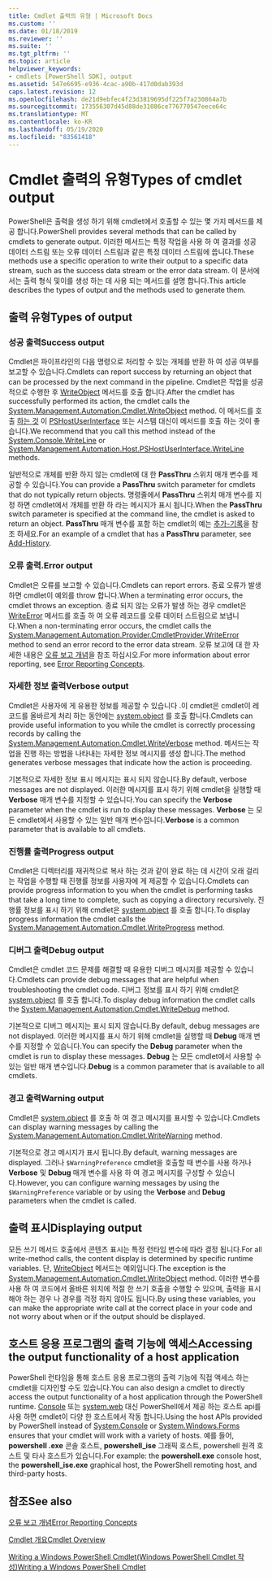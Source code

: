 ```yaml
---
title: Cmdlet 출력의 유형 | Microsoft Docs
ms.custom: ''
ms.date: 01/18/2019
ms.reviewer: ''
ms.suite: ''
ms.tgt_pltfrm: ''
ms.topic: article
helpviewer_keywords:
- cmdlets [PowerShell SDK], output
ms.assetid: 547e6695-e936-4cac-a90b-417d0dab393d
caps.latest.revision: 12
ms.openlocfilehash: de21d9ebfec4f23d3819695df225f7a230864a7b
ms.sourcegitcommit: 173556307d45d88de31086ce776770547eece64c
ms.translationtype: MT
ms.contentlocale: ko-KR
ms.lasthandoff: 05/19/2020
ms.locfileid: "83561418"
---
```

# <a name="types-of-cmdlet-output"></a><span data-ttu-id="ebaf6-102">Cmdlet 출력의 유형</span><span class="sxs-lookup"><span data-stu-id="ebaf6-102">Types of cmdlet output</span></span>

<span data-ttu-id="ebaf6-103">PowerShell은 출력을 생성 하기 위해 cmdlet에서 호출할 수 있는 몇 가지 메서드를 제공 합니다.</span><span class="sxs-lookup"><span data-stu-id="ebaf6-103">PowerShell provides several methods that can be called by cmdlets to generate output.</span></span> <span data-ttu-id="ebaf6-104">이러한 메서드는 특정 작업을 사용 하 여 결과를 성공 데이터 스트림 또는 오류 데이터 스트림과 같은 특정 데이터 스트림에 씁니다.</span><span class="sxs-lookup"><span data-stu-id="ebaf6-104">These methods use a specific operation to write their output to a specific data stream, such as the success data stream or the error data stream.</span></span> <span data-ttu-id="ebaf6-105">이 문서에서는 출력 형식 및이를 생성 하는 데 사용 되는 메서드를 설명 합니다.</span><span class="sxs-lookup"><span data-stu-id="ebaf6-105">This article describes the types of output and the methods used to generate them.</span></span>

## <a name="types-of-output"></a><span data-ttu-id="ebaf6-106">출력 유형</span><span class="sxs-lookup"><span data-stu-id="ebaf6-106">Types of output</span></span>

### <a name="success-output"></a><span data-ttu-id="ebaf6-107">성공 출력</span><span class="sxs-lookup"><span data-stu-id="ebaf6-107">Success output</span></span>

<span data-ttu-id="ebaf6-108">Cmdlet은 파이프라인의 다음 명령으로 처리할 수 있는 개체를 반환 하 여 성공 여부를 보고할 수 있습니다.</span><span class="sxs-lookup"><span data-stu-id="ebaf6-108">Cmdlets can report success by returning an object that can be processed by the next command in the pipeline.</span></span> <span data-ttu-id="ebaf6-109">Cmdlet은 작업을 성공적으로 수행한 후 [WriteObject](/dotnet/api/System.Management.Automation.Cmdlet.WriteObject) 메서드를 호출 합니다.</span><span class="sxs-lookup"><span data-stu-id="ebaf6-109">After the cmdlet has successfully performed its action, the cmdlet calls the [System.Management.Automation.Cmdlet.WriteObject](/dotnet/api/System.Management.Automation.Cmdlet.WriteObject) method.</span></span> <span data-ttu-id="ebaf6-110">이 메서드를 호출 [하는 것](/dotnet/api/System.Console.WriteLine) 이 [PSHostUserInterface](/dotnet/api/System.Management.Automation.Host.PSHostUserInterface.WriteLine) 또는 시스템 대신이 메서드를 호출 하는 것이 좋습니다.</span><span class="sxs-lookup"><span data-stu-id="ebaf6-110">We recommend that you call this method instead of the [System.Console.WriteLine](/dotnet/api/System.Console.WriteLine) or [System.Management.Automation.Host.PSHostUserInterface.WriteLine](/dotnet/api/System.Management.Automation.Host.PSHostUserInterface.WriteLine) methods.</span></span>

<span data-ttu-id="ebaf6-111">일반적으로 개체를 반환 하지 않는 cmdlet에 대 한 **PassThru** 스위치 매개 변수를 제공할 수 있습니다.</span><span class="sxs-lookup"><span data-stu-id="ebaf6-111">You can provide a **PassThru** switch parameter for cmdlets that do not typically return objects.</span></span>
<span data-ttu-id="ebaf6-112">명령줄에서 **PassThru** 스위치 매개 변수를 지정 하면 cmdlet에서 개체를 반환 하 라는 메시지가 표시 됩니다.</span><span class="sxs-lookup"><span data-stu-id="ebaf6-112">When the **PassThru** switch parameter is specified at the command line, the cmdlet is asked to return an object.</span></span> <span data-ttu-id="ebaf6-113">**PassThru** 매개 변수를 포함 하는 cmdlet의 예는 [추가-기록](/powershell/module/Microsoft.PowerShell.Core/Add-History)을 참조 하세요.</span><span class="sxs-lookup"><span data-stu-id="ebaf6-113">For an example of a cmdlet that has a **PassThru** parameter, see [Add-History](/powershell/module/Microsoft.PowerShell.Core/Add-History).</span></span>

### <a name="error-output"></a><span data-ttu-id="ebaf6-114">오류 출력.</span><span class="sxs-lookup"><span data-stu-id="ebaf6-114">Error output</span></span>

<span data-ttu-id="ebaf6-115">Cmdlet은 오류를 보고할 수 있습니다.</span><span class="sxs-lookup"><span data-stu-id="ebaf6-115">Cmdlets can report errors.</span></span> <span data-ttu-id="ebaf6-116">종료 오류가 발생 하면 cmdlet이 예외를 throw 합니다.</span><span class="sxs-lookup"><span data-stu-id="ebaf6-116">When a terminating error occurs, the cmdlet throws an exception.</span></span> <span data-ttu-id="ebaf6-117">종료 되지 않는 오류가 발생 하는 경우 cmdlet은 [WriteError](/dotnet/api/System.Management.Automation.Provider.CmdletProvider.WriteError) 메서드를 호출 하 여 오류 레코드를 오류 데이터 스트림으로 보냅니다.</span><span class="sxs-lookup"><span data-stu-id="ebaf6-117">When a non-terminating error occurs, the cmdlet calls the [System.Management.Automation.Provider.CmdletProvider.WriteError](/dotnet/api/System.Management.Automation.Provider.CmdletProvider.WriteError) method to send an error record to the error data stream.</span></span> <span data-ttu-id="ebaf6-118">오류 보고에 대 한 자세한 내용은 [오류 보고 개념](./error-reporting-concepts.md)을 참조 하십시오.</span><span class="sxs-lookup"><span data-stu-id="ebaf6-118">For more information about error reporting, see [Error Reporting Concepts](./error-reporting-concepts.md).</span></span>

### <a name="verbose-output"></a><span data-ttu-id="ebaf6-119">자세한 정보 출력</span><span class="sxs-lookup"><span data-stu-id="ebaf6-119">Verbose output</span></span>

<span data-ttu-id="ebaf6-120">Cmdlet은 사용자에 게 유용한 정보를 제공할 수 있습니다 .이 cmdlet은 cmdlet이 레코드를 올바르게 처리 하는 동안에는 [system.object](/dotnet/api/System.Management.Automation.Cmdlet.WriteVerbose) 를 호출 합니다.</span><span class="sxs-lookup"><span data-stu-id="ebaf6-120">Cmdlets can provide useful information to you while the cmdlet is correctly processing records by calling the [System.Management.Automation.Cmdlet.WriteVerbose](/dotnet/api/System.Management.Automation.Cmdlet.WriteVerbose) method.</span></span> <span data-ttu-id="ebaf6-121">메서드는 작업을 진행 하는 방법을 나타내는 자세한 정보 메시지를 생성 합니다.</span><span class="sxs-lookup"><span data-stu-id="ebaf6-121">The method generates verbose messages that indicate how the action is proceeding.</span></span>

<span data-ttu-id="ebaf6-122">기본적으로 자세한 정보 표시 메시지는 표시 되지 않습니다.</span><span class="sxs-lookup"><span data-stu-id="ebaf6-122">By default, verbose messages are not displayed.</span></span> <span data-ttu-id="ebaf6-123">이러한 메시지를 표시 하기 위해 cmdlet을 실행할 때 **Verbose** 매개 변수를 지정할 수 있습니다.</span><span class="sxs-lookup"><span data-stu-id="ebaf6-123">You can specify the **Verbose** parameter when the cmdlet is run to display these messages.</span></span> <span data-ttu-id="ebaf6-124">**Verbose** 는 모든 cmdlet에서 사용할 수 있는 일반 매개 변수입니다.</span><span class="sxs-lookup"><span data-stu-id="ebaf6-124">**Verbose** is a common parameter that is available to all cmdlets.</span></span>

### <a name="progress-output"></a><span data-ttu-id="ebaf6-125">진행률 출력</span><span class="sxs-lookup"><span data-stu-id="ebaf6-125">Progress output</span></span>

<span data-ttu-id="ebaf6-126">Cmdlet은 디렉터리를 재귀적으로 복사 하는 것과 같이 완료 하는 데 시간이 오래 걸리는 작업을 수행할 때 진행률 정보를 사용자에 게 제공할 수 있습니다.</span><span class="sxs-lookup"><span data-stu-id="ebaf6-126">Cmdlets can provide progress information to you when the cmdlet is performing tasks that take a long time to complete, such as copying a directory recursively.</span></span> <span data-ttu-id="ebaf6-127">진행률 정보를 표시 하기 위해 cmdlet은 [system.object](/dotnet/api/System.Management.Automation.Cmdlet.WriteProgress) 를 호출 합니다.</span><span class="sxs-lookup"><span data-stu-id="ebaf6-127">To display progress information the cmdlet calls the [System.Management.Automation.Cmdlet.WriteProgress](/dotnet/api/System.Management.Automation.Cmdlet.WriteProgress) method.</span></span>

### <a name="debug-output"></a><span data-ttu-id="ebaf6-128">디버그 출력</span><span class="sxs-lookup"><span data-stu-id="ebaf6-128">Debug output</span></span>

<span data-ttu-id="ebaf6-129">Cmdlet은 cmdlet 코드 문제를 해결할 때 유용한 디버그 메시지를 제공할 수 있습니다.</span><span class="sxs-lookup"><span data-stu-id="ebaf6-129">Cmdlets can provide debug messages that are helpful when troubleshooting the cmdlet code.</span></span> <span data-ttu-id="ebaf6-130">디버그 정보를 표시 하기 위해 cmdlet은 [system.object](/dotnet/api/System.Management.Automation.Cmdlet.WriteDebug) 를 호출 합니다.</span><span class="sxs-lookup"><span data-stu-id="ebaf6-130">To display debug information the cmdlet calls the [System.Management.Automation.Cmdlet.WriteDebug](/dotnet/api/System.Management.Automation.Cmdlet.WriteDebug) method.</span></span>

<span data-ttu-id="ebaf6-131">기본적으로 디버그 메시지는 표시 되지 않습니다.</span><span class="sxs-lookup"><span data-stu-id="ebaf6-131">By default, debug messages are not displayed.</span></span> <span data-ttu-id="ebaf6-132">이러한 메시지를 표시 하기 위해 cmdlet을 실행할 때 **Debug** 매개 변수를 지정할 수 있습니다.</span><span class="sxs-lookup"><span data-stu-id="ebaf6-132">You can specify the **Debug** parameter when the cmdlet is run to display these messages.</span></span> <span data-ttu-id="ebaf6-133">**Debug** 는 모든 cmdlet에서 사용할 수 있는 일반 매개 변수입니다.</span><span class="sxs-lookup"><span data-stu-id="ebaf6-133">**Debug** is a common parameter that is available to all cmdlets.</span></span>

### <a name="warning-output"></a><span data-ttu-id="ebaf6-134">경고 출력</span><span class="sxs-lookup"><span data-stu-id="ebaf6-134">Warning output</span></span>

<span data-ttu-id="ebaf6-135">Cmdlet은 [system.object](/dotnet/api/System.Management.Automation.Cmdlet.WriteWarning) 를 호출 하 여 경고 메시지를 표시할 수 있습니다.</span><span class="sxs-lookup"><span data-stu-id="ebaf6-135">Cmdlets can display warning messages by calling the [System.Management.Automation.Cmdlet.WriteWarning](/dotnet/api/System.Management.Automation.Cmdlet.WriteWarning) method.</span></span>

<span data-ttu-id="ebaf6-136">기본적으로 경고 메시지가 표시 됩니다.</span><span class="sxs-lookup"><span data-stu-id="ebaf6-136">By default, warning messages are displayed.</span></span> <span data-ttu-id="ebaf6-137">그러나 `$WarningPreference` cmdlet을 호출할 때 변수를 사용 하거나 **Verbose** 및 **Debug** 매개 변수를 사용 하 여 경고 메시지를 구성할 수 있습니다.</span><span class="sxs-lookup"><span data-stu-id="ebaf6-137">However, you can configure warning messages by using the `$WarningPreference` variable or by using the **Verbose** and **Debug** parameters when the cmdlet is called.</span></span>

## <a name="displaying-output"></a><span data-ttu-id="ebaf6-138">출력 표시</span><span class="sxs-lookup"><span data-stu-id="ebaf6-138">Displaying output</span></span>

<span data-ttu-id="ebaf6-139">모든 쓰기 메서드 호출에서 콘텐츠 표시는 특정 런타임 변수에 따라 결정 됩니다.</span><span class="sxs-lookup"><span data-stu-id="ebaf6-139">For all write-method calls, the content display is determined by specific runtime variables.</span></span> <span data-ttu-id="ebaf6-140">단, [WriteObject](/dotnet/api/System.Management.Automation.Cmdlet.WriteObject) 메서드는 예외입니다.</span><span class="sxs-lookup"><span data-stu-id="ebaf6-140">The exception is the [System.Management.Automation.Cmdlet.WriteObject](/dotnet/api/System.Management.Automation.Cmdlet.WriteObject) method.</span></span> <span data-ttu-id="ebaf6-141">이러한 변수를 사용 하 여 코드에서 올바른 위치에 적절 한 쓰기 호출을 수행할 수 있으며, 출력을 표시 해야 하는 경우 나 경우를 걱정 하지 않아도 됩니다.</span><span class="sxs-lookup"><span data-stu-id="ebaf6-141">By using these variables, you can make the appropriate write call at the correct place in your code and not worry about when or if the output should be displayed.</span></span>

## <a name="accessing-the-output-functionality-of-a-host-application"></a><span data-ttu-id="ebaf6-142">호스트 응용 프로그램의 출력 기능에 액세스</span><span class="sxs-lookup"><span data-stu-id="ebaf6-142">Accessing the output functionality of a host application</span></span>

<span data-ttu-id="ebaf6-143">PowerShell 런타임을 통해 호스트 응용 프로그램의 출력 기능에 직접 액세스 하는 cmdlet을 디자인할 수도 있습니다.</span><span class="sxs-lookup"><span data-stu-id="ebaf6-143">You can also design a cmdlet to directly access the output functionality of a host application through the PowerShell runtime.</span></span> <span data-ttu-id="ebaf6-144">[Console](/dotnet/api/System.Console) 또는 [system.web](/dotnet/api/System.Windows.Forms) 대신 PowerShell에서 제공 하는 호스트 api를 사용 하면 cmdlet이 다양 한 호스트에서 작동 합니다.</span><span class="sxs-lookup"><span data-stu-id="ebaf6-144">Using the host APIs provided by PowerShell instead of [System.Console](/dotnet/api/System.Console) or [System.Windows.Forms](/dotnet/api/System.Windows.Forms) ensures that your cmdlet will work with a variety of hosts.</span></span> <span data-ttu-id="ebaf6-145">예를 들어, **powershell .exe** 콘솔 호스트, **powershell_ise** 그래픽 호스트, powershell 원격 호스트 및 타사 호스트가 있습니다.</span><span class="sxs-lookup"><span data-stu-id="ebaf6-145">For example: the **powershell.exe** console host, the **powershell_ise.exe** graphical host, the PowerShell remoting host, and third-party hosts.</span></span>

## <a name="see-also"></a><span data-ttu-id="ebaf6-146">참조</span><span class="sxs-lookup"><span data-stu-id="ebaf6-146">See also</span></span>

[<span data-ttu-id="ebaf6-147">오류 보고 개념</span><span class="sxs-lookup"><span data-stu-id="ebaf6-147">Error Reporting Concepts</span></span>](./error-reporting-concepts.md)

[<span data-ttu-id="ebaf6-148">Cmdlet 개요</span><span class="sxs-lookup"><span data-stu-id="ebaf6-148">Cmdlet Overview</span></span>](./cmdlet-overview.md)

[<span data-ttu-id="ebaf6-149">Writing a Windows PowerShell Cmdlet(Windows PowerShell Cmdlet 작성)</span><span class="sxs-lookup"><span data-stu-id="ebaf6-149">Writing a Windows PowerShell Cmdlet</span></span>](./writing-a-windows-powershell-cmdlet.md)
